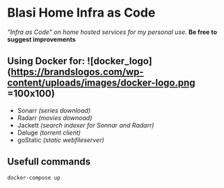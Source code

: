 # Blasi Home Infra as Code

  

*"Infra as Code" on home hosted services for my personal use.*
**Be free to suggest improvements**

  
## Using Docker for: ![docker_logo](https://brandslogos.com/wp-content/uploads/images/docker-logo.png =100x100)
- Sonarr *(series download)*
- Radarr *(movies downoad)*
- Jackett *(search indexer for Sonnar and Radarr)*
- Deluge *(torrent client)*
- goStatic *(static webfileserver)*

  
  

## Usefull commands

    docker-compose up

